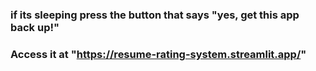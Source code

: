 ###  if its sleeping press the button that says "yes, get this app back up!"
### Access it at "https://resume-rating-system.streamlit.app/" 
